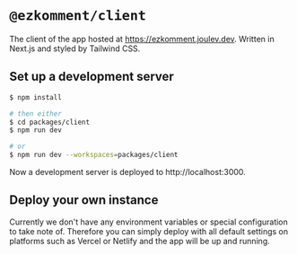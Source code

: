 # `@ezkomment/client`

The client of the app hosted at https://ezkomment.joulev.dev. Written in Next.js and styled by
Tailwind CSS.

## Set up a development server

```sh
$ npm install

# then either
$ cd packages/client
$ npm run dev

# or
$ npm run dev --workspaces=packages/client
```

Now a development server is deployed to http://localhost:3000.

## Deploy your own instance

Currently we don't have any environment variables or special configuration to take note of.
Therefore you can simply deploy with all default settings on platforms such as Vercel or Netlify
and the app will be up and running.
